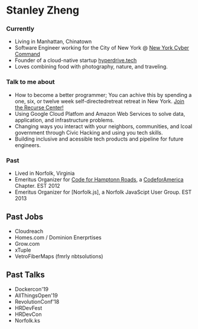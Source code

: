 # Stanley Zheng
### Currently
- Living in Manhattan, Chinatown 
- Software Engineer working for the City of New York @ [New York Cyber Command](https://www1.nyc.gov/site/cyber/about/about-nyc-cyber-command.page)
- Founder of a cloud-native startup [hyperdrive.tech](https://hyperdrive.tech)
- Loves combining food with photography, nature, and traveling.

### Talk to me about
- How to become a better programmer; You can achive this by spending a one, six, or twelve week self-directedretreat retreat in New York. [Join the Recurse Center!](https://www.recurse-scout.com/loader.js?t=710ee58e0b0ad8d9f443f9c9440137f1)
- Using Google Cloud Platfom and Amazon Web Services to solve data, application, and infrastructure problems. 
- Changing ways you interact with your neighbors, communities, and lcoal government through Civic Hacking and using you tech skills.  
- Building inclusive and acessible tech products and pipeline for future engineers.

### Past 
- Lived in Norfolk, Virginia
- Emeritus Organizer for [Code for Hamptonn Roads](http://code4hr.org/), a [CodeforAmerica](https://www.codeforamerica.org/) Chapter. EST 2012
- Emeritus Organizer for [Norfolk.js], a Norfolk JavaScipt User Group. EST 2013

## Past Jobs
- Cloudreach 
- Homes.com / Dominion Enerprtises
- Grow.com
- xTuple
- VetroFiberMaps (fmrly nbtsolutions)

## Past Talks
- Dockercon'19 
- AllThingsOpen'19
- RevolutionConf'18
- HRDevFest
- HRDevCon
- Norfolk.ks
